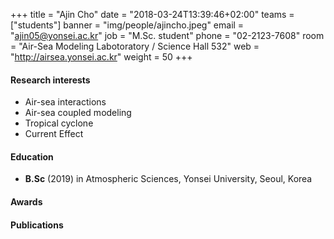 +++
title = "Ajin Cho"
date = "2018-03-24T13:39:46+02:00"
teams = ["students"]
banner = "img/people/ajincho.jpeg"
email = "ajin05@yonsei.ac.kr"
job = "M.Sc. student"
phone = "02-2123-7608"
room = "Air-Sea Modeling Labotoratory / Science Hall 532"
web = "http://airsea.yonsei.ac.kr"
weight = 50
+++

#### Research interests
+ Air-sea interactions
+ Air-sea coupled modeling
+ Tropical cyclone
+ Current Effect

#### Education

+ **B.Sc** (2019) in Atmospheric Sciences, Yonsei University, Seoul, Korea

#### Awards


#### Publications
